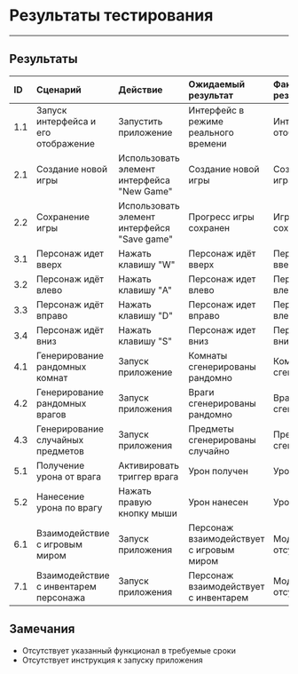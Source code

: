 # Результаты тестирования
---
## Результаты

|ID|Cценарий|Действие|Ожидаемый результат|Фактический результат|Оценка|
|:---|:---|:---|:---|:---|:---|
|1.1|Запуск интерфейса и его отображение |Запустить приложение|Интерфейс в режиме реального времени|Интерфейс отображен|Тест пройден|
|2.1|Создание новой игры|Использовать элемент интерфейса "New Game"|Создание новой игры|Создана новая игра|Тест пройден|
|2.2|Сохранение игры|Использовать элемент интерфейся "Save game"|Прогресс игры сохранен|Игра сохранена|Тест пройден|
|3.1|Персонаж идет вверх|Нажать клавишу "W"|Персонаж идёт вверх|Персонаж идёт вверх|Тест пройден|
|3.2|Персонаж идёт влево|Нажать клавишу "A"|Персонаж идет влево|Персонаж идёт влево|Тест пройден|
|3.3|Персонаж идёт вправо|Нажать клавишу "D"|Персонаж идет вправо|Персонаж идёт влево|Тест пройден|
|3.4|Персонаж идёт вниз|Нажать клавишу "S"|Персонаж идет вниз|Персонаж идёт вниз|Тест пройден|
|4.1|Генерирование рандомных комнат|Запуск приложение|Комнаты сгенерированы рандомно|Комнаты сгенирированы|Тест пройден частично|
|4.2|Генерирование рандомных врагов|Запуск приложения|Враги сгенерированы рандомно|Враги сгенерированы|Тест пройден частично|
|4.3|Генерирование случайных предметов|Запуск приложения|Предметы сгенерированы случайно|Предметы не сгенерированы|Тест не пройден|
|5.1|Получение урона от врага|Активировать триггер врага|Урон получен|Урон получен|Тест пройден|
|5.2|Нанесение урона по врагу|Нажать правую кнопку мыши|Урон нанесен|Урон нанесен|Тест пройден|
|6.1|Взаимодействие с игровым миром|Запуск приложения|Персонаж взаимодействует с игровым миром|Модуль отсутствует|Тест не пройден|
|7.1|Взаимодействие с инвентарем персонажа|Запуск приложения|Персонаж взаимодействует с инвентарем|Модуль отсутствует|Тест не пройден|
## Замечания
* Отсутствует указанный функционал в требуемые сроки
* Отсутствует инструкция к запуску приложения
